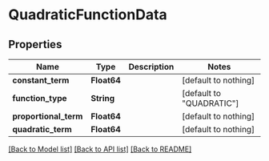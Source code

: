 # QuadraticFunctionData


## Properties
Name | Type | Description | Notes
------------ | ------------- | ------------- | -------------
**constant_term** | **Float64** |  | [default to nothing]
**function_type** | **String** |  | [default to "QUADRATIC"]
**proportional_term** | **Float64** |  | [default to nothing]
**quadratic_term** | **Float64** |  | [default to nothing]


[[Back to Model list]](../README.md#models) [[Back to API list]](../README.md#api-endpoints) [[Back to README]](../README.md)


